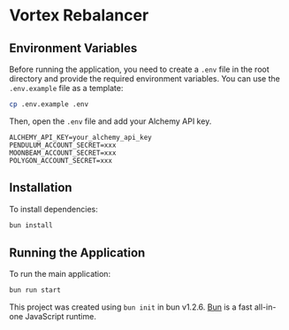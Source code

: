 # Vortex Rebalancer

## Environment Variables

Before running the application, you need to create a `.env` file in the root directory and provide the required
environment variables. You can use the `.env.example` file as a template:

```bash
cp .env.example .env
```

Then, open the `.env` file and add your Alchemy API key.

```
ALCHEMY_API_KEY=your_alchemy_api_key
PENDULUM_ACCOUNT_SECRET=xxx
MOONBEAM_ACCOUNT_SECRET=xxx
POLYGON_ACCOUNT_SECRET=xxx
```

## Installation

To install dependencies:

```bash
bun install
```

## Running the Application

To run the main application:

```bash
bun run start
```

This project was created using `bun init` in bun v1.2.6. [Bun](https://bun.sh) is a fast all-in-one JavaScript runtime.
